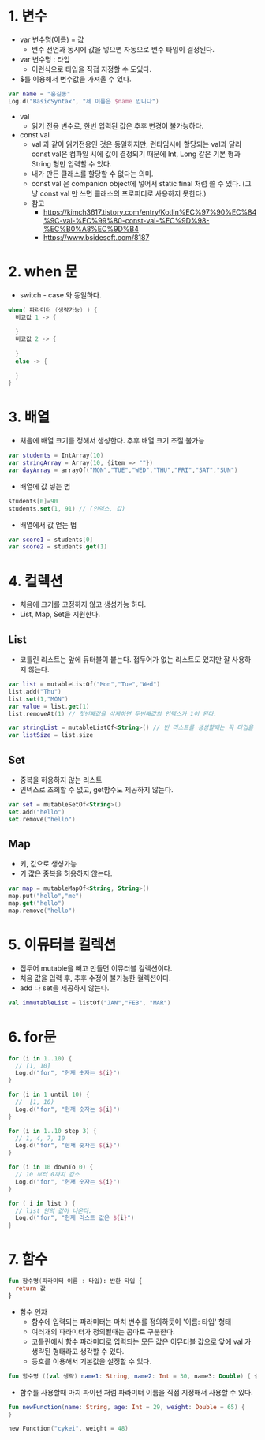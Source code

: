 # 1. 변수
* var 변수명(이름) = 값
  * 변수 선언과 동시에 값을 넣으면 자동으로 변수 타입이 결정된다.
* var 변수명 : 타입
  * 이런식으로 타입을 직접 지정할 수 도있다.
* $를 이용해서 변수값을 가져올 수 있다.
```kotlin
var name = "홍길동"
Log.d("BasicSyntax", "제 이름은 $name 입니다")
```
* val   
  * 읽기 전용 변수로, 한번 입력된 값은 추후 변경이 불가능하다.
* const val
  * val 과 같이 읽기전용인 것은 동일하지만, 런타임시에 할당되는 val과 달리 const val은 컴파일 시에 값이 결정되기 때문에 Int, Long 같은 기본 형과 String 형만 입력할 수 있다.  
  * 내가 만든 클래스를 할당할 수 없다는 의미.
  * const val 은 companion object에 넣어서 static final 처럼 쓸 수 있다. (그냥 const val 만 쓰면 클래스의 프로퍼티로 사용하지 못한다.)
  * 참고
    * https://kimch3617.tistory.com/entry/Kotlin%EC%97%90%EC%84%9C-val-%EC%99%80-const-val-%EC%9D%98-%EC%B0%A8%EC%9D%B4
    * https://www.bsidesoft.com/8187

# 2. when 문
* switch - case 와 동일하다.
```kotlin
when( 파라미터 (생략가능) ) {
  비교값 1 -> {
  
  }
  비교값 2 -> {
  
  }
  else -> {
  
  }
}
```

# 3. 배열
* 처음에 배열 크기를 정해서 생성한다. 추후 배열 크기 조절 불가능
```kotlin
var students = IntArray(10)
var stringArray = Array(10, {item => ""})
var dayArray = arrayOf("MON","TUE","WED","THU","FRI","SAT","SUN")
```
* 배열에 값 넣는 법
```kotlin
students[0]=90
students.set(1, 91) // (인덱스, 값)
```
* 배열에서 값 얻는 법
```kotlin
var score1 = students[0]
var score2 = students.get(1)
```

# 4. 컬렉션
* 처음에 크기를 고정하지 않고 생성가능 하다. 
* List, Map, Set을 지원한다.

## List
* 코틀린 리스트는 앞에 뮤터블이 붙는다. 접두어가 없는 리스트도 있지만 잘 사용하지 않는다.
```kotlin
var list = mutableListOf("Mon","Tue","Wed")
list.add("Thu")
list.set(1,"MON")
var value = list.get(1)
list.removeAt(1) // 첫번째값을 삭제하면 두번째값의 인덱스가 1이 된다.

var stringList = mutableListOf<String>() // 빈 리스트를 생성할때는 꼭 타입을 지정해줘야한다. 
var listSize = list.size
```

## Set
* 중복을 허용하지 않는 리스트
* 인덱스로 조회할 수 없고, get함수도 제공하지 않는다.
```kotlin
var set = mutableSetOf<String>()
set.add("hello")
set.remove("hello")
```

## Map
* 키, 값으로 생성가능
* 키 값은 중복을 허용하지 않는다.
```kotlin
var map = mutableMapOf<String, String>()
map.put("hello","me")
map.get("hello")
map.remove("hello")
```  
  
# 5. 이뮤터블 컬렉션
* 접두어 mutable을 빼고 만들면 이뮤터블 컬렉션이다.
* 처음 값을 입력 후, 추후 수정이 불가능한 컬렉션이다.
* add 나 set을 제공하지 않는다.
```kotlin
val immutableList = listOf("JAN","FEB", "MAR")
```  
  
# 6. for문
```kotlin
for (i in 1..10) {
  // [1, 10]
  Log.d("for", "현재 숫자는 ${i}")
}

for (i in 1 until 10) {
  //  [1, 10)
  Log.d("for", "현재 숫자는 ${i}")
}

for (i in 1..10 step 3) {
  // 1, 4, 7, 10
  Log.d("for", "현재 숫자는 ${i}")
} 

for (i in 10 downTo 0) {
  // 10 부터 0까지 감소
  Log.d("for", "현재 숫자는 ${i}")
} 

for ( i in list ) {
  // list 안의 값이 나온다.
  Log.d("for", "현재 리스트 값은 ${i}")  
}
```
  
# 7. 함수

```kotlin
fun 함수명(파라미터 이름 : 타입): 반환 타입 {
  return 값
}
```
  
* 함수 인자
  * 함수에 입력되는 파라미터는 마치 변수를 정의하듯이 '이름: 타입' 형태
  * 여러개의 파라미터가 정의될때는 콤마로 구분한다.
  * 코틀린에서 함수 파라미터로 입력되는 모든 값은 이뮤터블 값으로 앞에 val 가 생략된 형태라고 생각할 수 있다.
  * 등호를 이용해서 기본값을 설정할 수 있다. 
```kotlin
fun 함수명 ((val 생략) name1: String, name2: Int = 30, name3: Double) { 실행코드 }
```

* 함수를 사용할때 마치 파이썬 처럼 파라미터 이름을 직접 지정해서 사용할 수 있다.
```kotlin
fun newFunction(name: String, age: Int = 29, weight: Double = 65) {
}

new Function("cykei", weight = 48)
```
